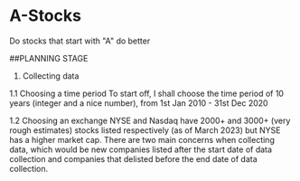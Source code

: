 # A-Stocks
Do stocks that start with "A" do better

##PLANNING STAGE
1. Collecting data

1.1 Choosing a time period
To start off, I shall choose the time period of 10 years (integer and a nice number), from 1st Jan 2010 - 31st Dec 2020

1.2 Choosing an exchange
       NYSE and Nasdaq have 2000+ and 3000+ (very rough estimates) stocks listed respectively (as of March 2023) but NYSE has a higher market cap.
       There are two main concerns when collecting data, which would be new companies listed after the start date of data collection and companies that delisted before the end date          of data collection.
